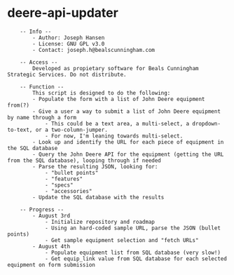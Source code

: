 # deere-api-updater
        -- Info --
            - Author: Joseph Hansen
            - License: GNU GPL v3.0
            - Contact: joseph.h@bealscunningham.com

        -- Access -- 
            Developed as propietary software for Beals Cunningham Strategic Services. Do not distribute.

        -- Function --
            This script is designed to do the following:
            - Populate the form with a list of John Deere equipment from(?)
            - Give a user a way to submit a list of John Deere equipment by name through a form
                - This could be a text area, a multi-select, a dropdown-to-text, or a two-column-jumper.
                - For now, I'm leaning towards multi-select.
            - Look up and identify the URL for each piece of equipment in the SQL database
            - Query the John Deere API for the equipment (getting the URL from the SQL database), looping through if needed
            - Parse the resulting JSON, looking for: 
                - "bullet points"
                - "features"
                - "specs"
                - "accessories"
            - Update the SQL database with the results

        -- Progress --
            - August 3rd
                - Initialize repository and roadmap
                - Using an hard-coded sample URL, parse the JSON (bullet points)
                - Get sample equipment selection and "fetch URLs"
            - August 4th
                - Populate equipment list from SQL database (very slow!)
                - Get equip_link value from SQL database for each selected equipment on form submission
